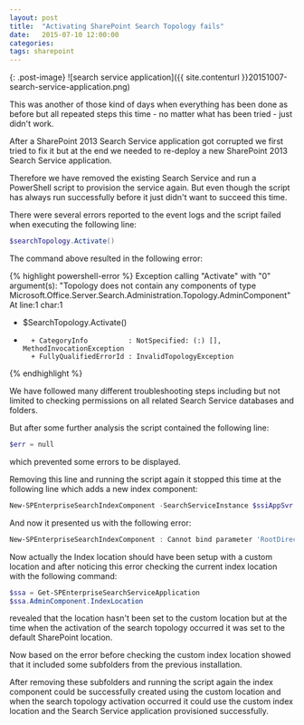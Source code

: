 ```yaml
---
layout: post
title:  "Activating SharePoint Search Topology fails"
date:   2015-07-10 12:00:00
categories: 
tags: sharepoint
---
```

{: .post-image}
![search service application]({{ site.contenturl }}20151007-search-service-application.png)

This was another of those kind of days when everything has been done as before but all repeated steps this time - no matter what has been tried - just didn't work.

After a SharePoint 2013 Search Service application got corrupted we first tried to fix it but at the end we needed to re-deploy a new SharePoint 2013 Search Service application.

Therefore we have removed the existing Search Service and run a PowerShell script to provision the service again. But even though the script has always run successfully before it just didn't want to succeed this time.

<!--more-->

There were several errors reported to the event logs and the script failed when executing the following line:

```powershell
$searchTopology.Activate()
```

The command above resulted in the following error:

{% highlight powershell-error %}
Exception calling "Activate" with "0" argument(s): "Topology does not contain any components of type Microsoft.Office.Server.Search.Administration.Topology.AdminComponent"
At line:1 char:1
+ $SearchTopology.Activate()
+ ~~~~~~~~~~~~~~~~~~~~~~~~~~
    + CategoryInfo          : NotSpecified: (:) [], MethodInvocationException
    + FullyQualifiedErrorId : InvalidTopologyException
{% endhighlight %}

We have followed many different troubleshooting steps including but not limited to checking permissions on all related Search Service databases and folders.

But after some further analysis the script contained the following line:

```powershell
$err = null
```

which prevented some errors to be displayed.

Removing this line and running the script again it stopped this time at the following line which adds a new index component:

```powershell
New-SPEnterpriseSearchIndexComponent -SearchServiceInstance $ssiAppSvr -SearchTopology $searchTopology -RootDirectory $indexLocation -IndexPartition 0
```

And now it presented us with the following error:

```powershell
New-SPEnterpriseSearchIndexComponent : Cannot bind parameter 'RootDirectory' to the target. Exception setting "RootDirectory": "New index location must be empty"
```

Now actually the Index location should have been setup with a custom location and after noticing this error checking the current index location with the following command:

```powershell
$ssa = Get-SPEnterpriseSearchServiceApplication 
$ssa.AdminComponent.IndexLocation
```

revealed that the location hasn't been set to the custom location but at the time when the activation of the search topology occurred it was set to the default SharePoint location.

Now based on the error before checking the custom index location showed that it included some subfolders from the previous installation.

After removing these subfolders and running the script again the index component could be successfully created using the custom location and when the search topology activation occurred it could use the custom index location and the Search Service application provisioned successfully.